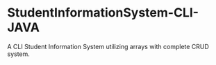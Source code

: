 # StudentInformationSystem-CLI-JAVA
A CLI Student Information System utilizing arrays with complete CRUD system.
